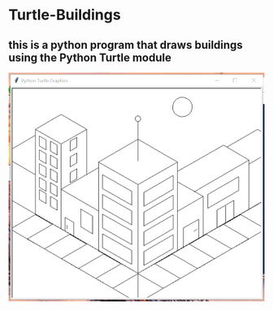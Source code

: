 # Turtle-Buildings
## this is a python program that draws buildings using the Python Turtle module

![Image Couldn't Load](turtle-buildings.PNG)
